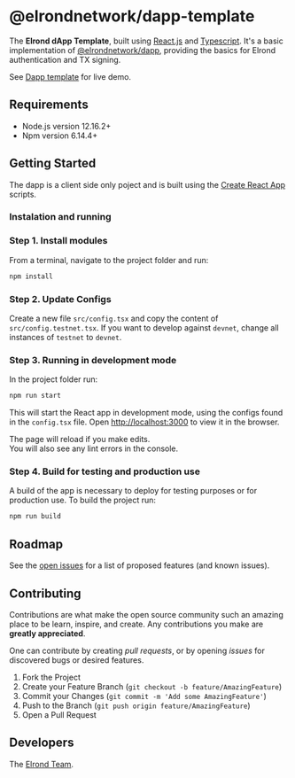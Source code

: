 # @elrondnetwork/dapp-template
The __Elrond dApp Template__, built using [React.js](https://reactjs.org/) and [Typescript](https://www.typescriptlang.org/).
It's a basic implementation of [@elrondnetwork/dapp](https://www.npmjs.com/package/@elrondnetwork/dapp), providing the basics for Elrond authentication and TX signing.

See [Dapp template](https://dapp-template.elrond.com/) for live demo.

## Requirements

* Node.js version 12.16.2+
* Npm version 6.14.4+

## Getting Started

The dapp is a client side only poject and is built using the [Create React App](https://create-react-app.dev)  scripts.

### Instalation and running

### Step 1. Install modules

From a terminal, navigate to the project folder and run:

```bash
npm install
```

### Step 2. Update Configs

Create a new file `src/config.tsx` and copy the content of `src/config.testnet.tsx`. If you want to develop against `devnet`, change all instances of `testnet` to `devnet`.

### Step 3. Running in development mode

In the project folder run:

```bash
npm run start
```

This will start the React app in development mode, using the configs found in the `config.tsx` file.
Open [http://localhost:3000](http://localhost:3000) to view it in the browser.

The page will reload if you make edits.\
You will also see any lint errors in the console.

### Step 4. Build for testing and production use

A build of the app is necessary to deploy for testing purposes or for production use.
To build the project run:

```bash
npm run build
```

## Roadmap

See the [open issues](https://github.com/ElrondNetwork/dapp-template/issues) for a list of proposed features (and known issues).

## Contributing

Contributions are what make the open source community such an amazing place to be learn, inspire, and create. Any contributions you make are **greatly appreciated**.

One can contribute by creating _pull requests_, or by opening _issues_ for discovered bugs or desired features.

1. Fork the Project
2. Create your Feature Branch (`git checkout -b feature/AmazingFeature`)
3. Commit your Changes (`git commit -m 'Add some AmazingFeature'`)
4. Push to the Branch (`git push origin feature/AmazingFeature`)
5. Open a Pull Request

## Developers

The [Elrond Team](https://elrond.com/team/).
